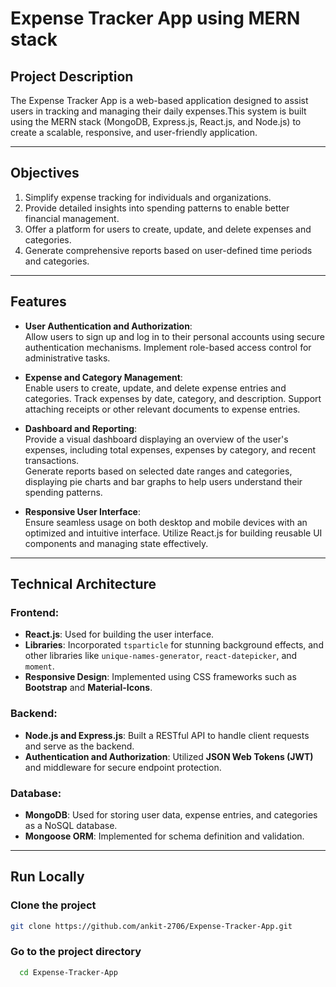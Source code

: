 # **Expense Tracker App using MERN stack**

## **Project Description**

The Expense Tracker App is a web-based application designed to assist users in tracking and managing their daily expenses.This system is built using the MERN stack (MongoDB, Express.js, React.js, and Node.js) to create a scalable, responsive, and user-friendly application.

---

## **Objectives**

1. Simplify expense tracking for individuals and organizations.
2. Provide detailed insights into spending patterns to enable better financial management.
3. Offer a platform for users to create, update, and delete expenses and categories.
4. Generate comprehensive reports based on user-defined time periods and categories.

---

## **Features**

- **User Authentication and Authorization**:  
  Allow users to sign up and log in to their personal accounts using secure authentication mechanisms. Implement role-based access control for administrative tasks.

- **Expense and Category Management**:  
  Enable users to create, update, and delete expense entries and categories. Track expenses by date, category, and description. Support attaching receipts or other relevant documents to expense entries.

- **Dashboard and Reporting**:  
  Provide a visual dashboard displaying an overview of the user's expenses, including total expenses, expenses by category, and recent transactions.  
  Generate reports based on selected date ranges and categories, displaying pie charts and bar graphs to help users understand their spending patterns.

- **Responsive User Interface**:  
  Ensure seamless usage on both desktop and mobile devices with an optimized and intuitive interface.
  Utilize React.js for building reusable UI components and managing state effectively.

---

  ## **Technical Architecture**

### Frontend:
- **React.js**: Used for building the user interface.
- **Libraries**: Incorporated `tsparticle` for stunning background effects, and other libraries like `unique-names-generator`, `react-datepicker`, and `moment`.
- **Responsive Design**: Implemented using CSS frameworks such as **Bootstrap** and **Material-Icons**.

### Backend:
- **Node.js and Express.js**: Built a RESTful API to handle client requests and serve as the backend.
- **Authentication and Authorization**: Utilized **JSON Web Tokens (JWT)** and middleware for secure endpoint protection.

### Database:
- **MongoDB**: Used for storing user data, expense entries, and categories as a NoSQL database.
- **Mongoose ORM**: Implemented for schema definition and validation.
  

---


## Run Locally

### Clone the project
```bash
git clone https://github.com/ankit-2706/Expense-Tracker-App.git
```
### Go to the project directory
```bash
  cd Expense-Tracker-App
```


